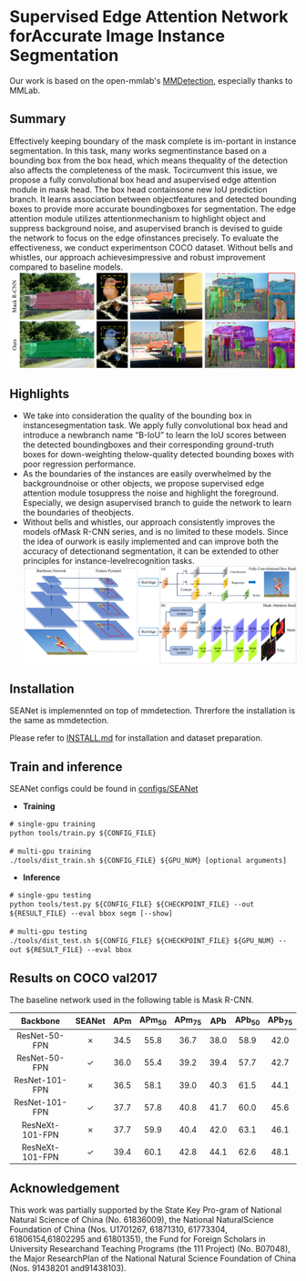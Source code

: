 
# Supervised Edge Attention Network forAccurate Image Instance Segmentation

Our work is based on the open-mmlab's [MMDetection](https://arxiv.org/abs/1906.07155), especially thanks to MMLab.

## Summary
Effectively keeping boundary of the mask complete is im-portant in instance segmentation. In this task, many works segmentinstance based on a bounding box from the box head, which means thequality of the detection also affects the completeness of the mask. Tocircumvent this issue, we propose a fully convolutional box head and asupervised edge attention module in mask head. The box head containsone new IoU prediction  branch. It learns association between objectfeatures and detected bounding boxes to provide more accurate boundingboxes for segmentation. The edge attention module utilizes attentionmechanism to highlight object and suppress background noise, and asupervised branch is devised to guide the network to focus on the edge ofinstances precisely. To evaluate the effectiveness, we conduct experimentson COCO dataset. Without bells and whistles, our approach achievesimpressive and robust improvement compared to baseline models.
![image](docs/fig1.jpg)

## Highlights
- We  take  into  consideration  the  quality  of  the  bounding  box  in  instancesegmentation task. We apply fully convolutional box head and introduce a newbranch name “B-IoU” to learn the IoU scores between the detected boundingboxes and their corresponding ground-truth boxes for down-weighting thelow-quality detected bounding boxes with poor regression performance.
- As the boundaries of the instances are easily overwhelmed by the backgroundnoise  or  other  objects,  we  propose  supervised  edge  attention  module  tosuppress  the  noise  and  highlight  the  foreground.  Especially,  we  design  asupervised  branch  to  guide  the  network  to  learn  the  boundaries  of  theobjects.
- Without bells and whistles, our approach consistently improves the models ofMask R-CNN series, and is no limited to these models. Since the idea of ourwork is easily implemented and can improve both the accuracy of detectionand segmentation, it can be extended to other principles for instance-levelrecognition tasks.
![The model structur image](docs/fig2.jpg)
## Installation
SEANet is implemennted on top of mmdetection. Threrfore the installation is the same as mmdetection.

Please refer to [INSTALL.md](docs/INSTALL.md) for installation and dataset preparation.


## Train and inference

SEANet configs could be found in [configs/SEANet](configs/SEANet)
- **Training**
```shell
# single-gpu training
python tools/train.py ${CONFIG_FILE}

# multi-gpu training
./tools/dist_train.sh ${CONFIG_FILE} ${GPU_NUM} [optional arguments]
```
- **Inference**
```shell
# single-gpu testing
python tools/test.py ${CONFIG_FILE} ${CHECKPOINT_FILE} --out ${RESULT_FILE} --eval bbox segm [--show]

# multi-gpu testing
./tools/dist_test.sh ${CONFIG_FILE} ${CHECKPOINT_FILE} ${GPU_NUM} --out ${RESULT_FILE} --eval bbox
```
## Results on COCO val2017

The baseline network used in the following table is Mask R-CNN.

|  Backbone  | SEANet  | APm | APm<sub>50</sub> | APm<sub>75</sub> | APb | APb<sub>50</sub> | APb<sub>75</sub> |
|:--------:|:--------:|:--------:|:--------:|:-----:|:-----:|:-----:|:-----:|
| ResNet-50-FPN| ✗        | 34.5        | 55.8        | 36.7     | 38.0     | 58.9     | 42.0      |
| ResNet-50-FPN| ✓        | 36.0        | 55.4        | 39.2     | 39.4     | 57.7     | 42.7      |
| ResNet-101-FPN| ✗        | 36.5        | 58.1        | 39.0     | 40.3     | 61.5     | 44.1      |
| ResNet-101-FPN| ✓        | 37.7        | 57.8        | 40.8     | 41.7     | 60.0     | 45.6      |
| ResNeXt-101-FPN| ✗        | 37.7        | 59.9        | 40.4     | 42.0     | 63.1     | 46.1      |
| ResNeXt-101-FPN| ✓        | 39.4        | 60.1        | 42.8     | 44.1     | 62.6     | 48.1      |
## Acknowledgement
This work was partially supported by the State Key Pro-gram of National Natural Science of China (No. 61836009), the National NaturalScience Foundation of China (Nos. U1701267, 61871310, 61773304, 61806154,61802295 and 61801351), the Fund for Foreign Scholars in University Researchand Teaching Programs (the 111 Project) (No. B07048), the Major ResearchPlan of the National Natural Science Foundation of China (Nos. 91438201 and91438103).
